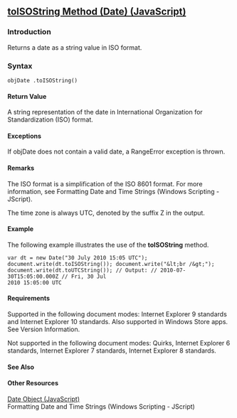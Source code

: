 ## [toISOString Method (Date) (JavaScript)](toISOString-Method__Date.html)

### Introduction 

 Returns a date as a string value in ISO format.

### Syntax 

```
objDate .toISOString()
```

#### Return Value 

<div id="sectionSection0" class="section" name="collapseableSection" style="" expanded="true">
  <p xmlns:util="util">
    A string representation of the date in International Organization for Standardization (ISO) format.
  </p>
</div>

#### Exceptions 

<div id="ddueExceptionsSection" class="section" name="collapseableSection" style="">
  <p xmlns:util="util">
    If <span class="parameter" sdata="paramReference">objDate</span> does not contain a valid date, a <span sdata="langKeyword" value="RangeError"><span class="keyword">RangeError</span></span>
    exception is thrown.
  </p>
</div>

#### Remarks 

<div id="languageReferenceRemarksSection" class="section" name="collapseableSection" style="">
  <p xmlns:util="util">
    The ISO format is a simplification of the ISO 8601 format. For more information, see <span sdata="link">Formatting Date and Time Strings (Windows Scripting - JScript)</span>.
  </p>
  <p xmlns:util="util">
    The time zone is always UTC, denoted by the suffix Z in the output.
  </p>
</div>

#### Example 

<p xmlns:util="util">
  The following example illustrates the use of the <b>toISOString</b> method.
</p>

```
var dt = new Date("30 July 2010 15:05 UTC"); document.write(dt.toISOString()); document.write("&lt;br /&gt;"); document.write(dt.toUTCString()); // Output: // 2010-07-30T15:05:00.000Z // Fri, 30 Jul
2010 15:05:00 UTC
```

#### Requirements 

<div id="requirementsTitleSection" class="section" name="collapseableSection" style="">
  <p xmlns:util="util"></p>
  <p>
    Supported in the following document modes: Internet Explorer 9 standards and Internet Explorer 10 standards. Also supported in Windows Store apps. See Version Information.
  </p>
  <p>
    Not supported in the following document modes: Quirks, Internet Explorer 6 standards, Internet Explorer 7 standards, Internet Explorer 8 standards.
  </p>
</div>

#### See Also 

<div id="seeAlsoSection" class="section" name="collapseableSection" style="">
  <h4 class="subHeading">
    Other Resources
  </h4>
  <div class="seeAlsoStyle">
    <span sdata="link" xmlns:util="util"><a href="ce2202bb-7ec9-4f5a-bf48-3a04feff283e.htm">Date Object (JavaScript)</a></span>
  </div>
  <div class="seeAlsoStyle">
    <span sdata="link" xmlns:util="util">Formatting Date and Time Strings (Windows Scripting - JScript)</span>
  </div>
</div>

